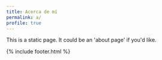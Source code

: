 ```yaml
---
title: Acerca de mí 
permalink: a/
profile: true
---
```


This is a static page. It could be an 'about page' if you'd like.

{% include footer.html %}
